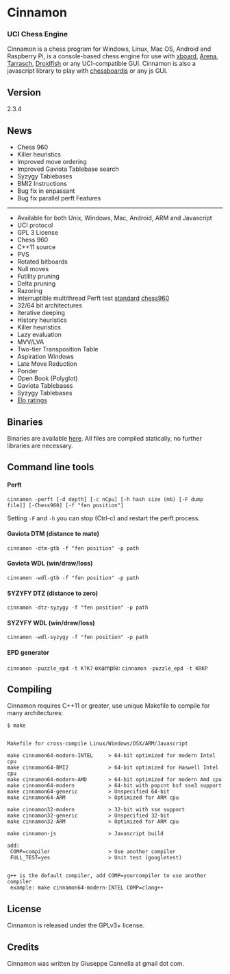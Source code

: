 Cinnamon
==========
### UCI Chess Engine

Cinnamon is a chess program for Windows, Linux, Mac OS, Android and Raspberry Pi, is a console-based chess engine for use with [xboard][4], [Arena][5], [Tarrasch][6], [Droidfish][7] or any UCI-compatible GUI. Cinnamon is also a javascript library to play with [chessboardjs][8] or any js GUI.

Version
----------
2.3.4

News
----------
- Chess 960
- Killer heuristics
- Improved move ordering
- Improved Gaviota Tablebase search
- Syzygy Tablebases
- BMI2 Instructions
- Bug fix in enpassant
- Bug fix parallel perft
Features
----------

- Available for both Unix, Windows, Mac, Android, ARM and Javascript
- UCI protocol
- GPL 3 License
- Chess 960
- C++11 source
- PVS
- Rotated bitboards
- Null moves
- Futility pruning
- Delta pruning
- Razoring
- Interruptible multithread Perft test [standard][9] [chess960][10]
- 32/64 bit architectures
- Iterative deeping
- History heuristics
- Killer heuristics
- Lazy evaluation
- MVV/LVA
- Two-tier Transposition Table
- Aspiration Windows
- Late Move Reduction
- Ponder
- Open Book (Polyglot)
- Gaviota Tablebases
- Syzygy Tablebases
- [Elo ratings][3]

Binaries
----------

Binaries are available [here][1].
All files are compiled statically, no further libraries are necessary.

Command line tools
----------
#### Perft
`cinnamon -perft [-d depth] [-c nCpu] [-h hash size (mb) [-F dump file]] [-Chess960] [-f "fen position"] `

Setting `-F` and `-h` you can stop (Ctrl-c) and restart the perft process.

#### Gaviota DTM (distance to mate)

`cinnamon -dtm-gtb -f "fen position" -p path`

#### Gaviota WDL (win/draw/loss)

`cinnamon -wdl-gtb -f "fen position" -p path`

#### SYZYFY DTZ (distance to zero)

`cinnamon -dtz-syzygy -f "fen position" -p path`

#### SYZYFY WDL (win/draw/loss)

`cinnamon -wdl-syzygy -f "fen position" -p path`

#### EPD generator
`cinnamon -puzzle_epd -t K?K?`
 example: `cinnamon -puzzle_epd -t KRKP`

Compiling
---------

Cinnamon requires C++11 or greater, use unique Makefile to compile for many architectures:

    $ make


    Makefile for cross-compile Linux/Windows/OSX/ARM/Javascript

    make cinnamon64-modern-INTEL     > 64-bit optimized for modern Intel cpu
    make cinnamon64-BMI2             > 64-bit optimized for Haswell Intel cpu
    make cinnamon64-modern-AMD       > 64-bit optimized for modern Amd cpu
    make cinnamon64-modern           > 64-bit with popcnt bsf sse3 support
    make cinnamon64-generic          > Unspecified 64-bit
    make cinnamon64-ARM              > Optimized for ARM cpu

    make cinnamon32-modern           > 32-bit with sse support
    make cinnamon32-generic          > Unspecified 32-bit
    make cinnamon32-ARM              > Optimized for ARM cpu

    make cinnamon-js                 > Javascript build

    add:
     COMP=compiler                   > Use another compiler
     FULL_TEST=yes                   > Unit test (googletest)


    g++ is the default compiler, add COMP=yourcompiler to use another compiler
     example: make cinnamon64-modern-INTEL COMP=clang++


License
-------

Cinnamon is released under the GPLv3+ license.

Credits
-------

Cinnamon was written by Giuseppe Cannella at gmail dot com.

  [1]: http://cinnamonchess.altervista.org
  [3]: http://www.computerchess.org.uk/ccrl/404/cgi/compare_engines.cgi?family=Cinnamon
  [4]: http://www.gnu.org/software/xboard
  [5]: http://www.playwitharena.com
  [6]: http://triplehappy.com
  [7]: https://play.google.com/store/apps/details?hl=it&id=org.petero.droidfish
  [8]: http://chessboardjs.com
  [9]: http://cinnamonchess.altervista.org/perft.html
  [10]: https://www.chessprogramming.org/Chess960_Perft_Results
